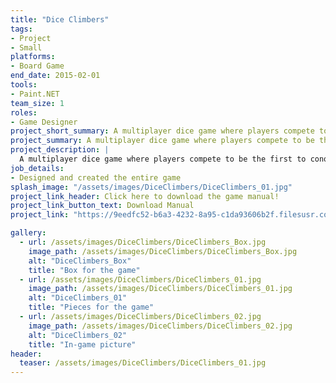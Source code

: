 ```yaml
---
title: "Dice Climbers"
tags: 
- Project
- Small
platforms: 
- Board Game
end_date: 2015-02-01
tools: 
- Paint.NET
team_size: 1
roles: 
- Game Designer
project_short_summary: A multiplayer dice game where players compete to be the first to conquer the Dice Mountain, by bidding for dice in order to get more dice, and while ensuring their opponents stay down.
project_summary: A multiplayer dice game where players compete to be the first to conquer the Dice Mountain, by bidding for dice in order to get more dice, and while ensuring their opponents stay down.
project_description: |
  A multiplayer dice game where players compete to be the first to conquer the Dice Mountain, by bidding for dice in order to get more dice, and while ensuring their opponents stay down.
job_details: 
- Designed and created the entire game
splash_image: "/assets/images/DiceClimbers/DiceClimbers_01.jpg"
project_link_header: Click here to download the game manual!
project_link_button_text: Download Manual
project_link: "https://9eedfc52-b6a3-4232-8a95-c1da93606b2f.filesusr.com/ugd/c3eab0_42c61a7165544f6988ca1a2b41ec8511.doc?dn=DiceClimbersManual.doc"

gallery:
  - url: /assets/images/DiceClimbers/DiceClimbers_Box.jpg
    image_path: /assets/images/DiceClimbers/DiceClimbers_Box.jpg
    alt: "DiceClimbers_Box"
    title: "Box for the game"
  - url: /assets/images/DiceClimbers/DiceClimbers_01.jpg
    image_path: /assets/images/DiceClimbers/DiceClimbers_01.jpg
    alt: "DiceClimbers_01"
    title: "Pieces for the game"
  - url: /assets/images/DiceClimbers/DiceClimbers_02.jpg
    image_path: /assets/images/DiceClimbers/DiceClimbers_02.jpg
    alt: "DiceClimbers_02"
    title: "In-game picture"
header:
  teaser: /assets/images/DiceClimbers/DiceClimbers_01.jpg
---
```

